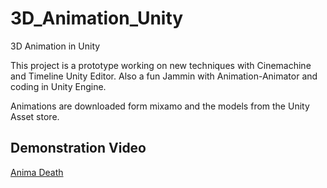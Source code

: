 # 3D_Animation_Unity
3D Animation in Unity

This project is a prototype working on new techniques with Cinemachine and Timeline Unity Editor.
Also a fun Jammin with Animation-Animator and coding in Unity Engine.

Animations are downloaded form mixamo and the models from the Unity Asset store.

## Demonstration Video
[Anima Death](https://vimeo.com/753874963.)
